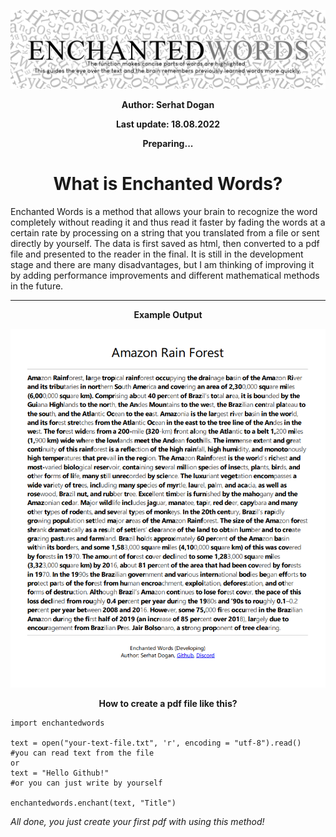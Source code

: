 <p align="center">
  <img src="https://github.com/serhatdog/enchanted-words/blob/main/enchantedwords_logo.png?raw=true" alt="Enchanted Words">
</p>

<p align="center"><b>Author: Serhat Dogan</b><p>
<p align="center"><b>Last update: 18.08.2022</b><p>
<p align="center"><b>Preparing...</b><p>
  
<h1 align="center">What is Enchanted Words?</h1>

Enchanted Words is a method that allows your brain to recognize the word completely without reading it and thus read it faster by fading the words at a certain rate by processing on a string that you translated from a file or sent directly by yourself. The data is first saved as html, then converted to a pdf file and presented to the reader in the final. It is still in the development stage and there are many disadvantages, but I am thinking of improving it by adding performance improvements and different mathematical methods in the future.
<hr>

<p align="center"><b>Example Output</b><p>

<p align="center">
  <img src="https://github.com/serhatdog/enchanted-words/blob/main/example_output.png?raw=true" alt="Enchanted Words">
</p>

<p align="center"><b>How to create a pdf file like this?</b><p>

    import enchantedwords
    
    text = open("your-text-file.txt", 'r', encoding = "utf-8").read()   #you can read text from the file
    or
    text = "Hello Github!"                                              #or you can just write by yourself
    
    enchantedwords.enchant(text, "Title")
    
*All done, you just create your first pdf with using this method!*
